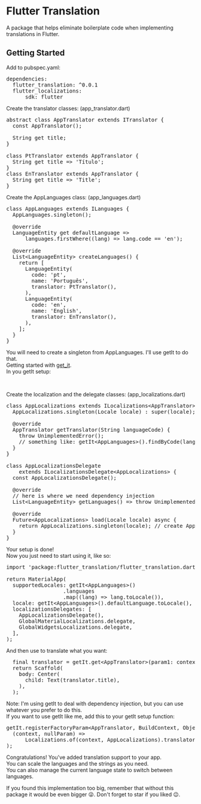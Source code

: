 # Flutter Translation

A package that helps eliminate boilerplate code when implementing translations in Flutter.

## Getting Started

Add to pubspec.yaml:

<pre>
dependencies:
  flutter_translation: ^0.0.1
  flutter_localizations:  
      sdk: flutter
</pre>

Create the translator classes: (app_translator.dart)
<pre>
abstract class AppTranslator extends ITranslator {
  const AppTranslator();

  String get title;
}

class PtTranslator extends AppTranslator {
  String get title => 'Título';
}
class EnTranslator extends AppTranslator {
  String get title => 'Title';
}
</pre>

Create the AppLanguages class: (app_languages.dart)
<pre>
class AppLanguages extends ILanguages {
  AppLanguages.singleton();

  @override
  LanguageEntity get defaultLanguage =>
      languages.firstWhere((lang) => lang.code == 'en');

  @override
  List&ltLanguageEntity&gt createLanguages() {
    return [
      LanguageEntity(
        code: 'pt',
        name: 'Português',
        translator: PtTranslator(),
      ),
      LanguageEntity(
        code: 'en',
        name: 'English',
        translator: EnTranslator(),
      ),
    ];
  }
}
</pre>
You will need to create a singleton from AppLanguages. I'll use getIt to do that. <br>
Getting started with <a href="https://pub.dev/packages/get_it" target="blank">get_it</a>. <br>
In you getIt setup: 
<pre>
  
</pre>

Create the localization and the delegate classes: (app_localizations.dart)

<pre>
class AppLocalizations extends ILocalizations&ltAppTranslator&gt {
  AppLocalizations.singleton(Locale locale) : super(locale);

  @override
  AppTranslator getTranslator(String languageCode) {
    throw UnimplementedError();
    // something like: getIt&ltAppLanguages&gt().findByCode(languageCode).translator
  }
}
  
class AppLocalizationsDelegate
    extends ILocalizationsDelegate&ltAppLocalizations&gt {
  const AppLocalizationsDelegate();

  @override
  // here is where we need dependency injection
  List&ltLanguageEntity&gt getLanguages() => throw UnimplementedError(); // something like: getIt&ltAppLanguages&gt().languages;

  @override
  Future&ltAppLocalizations&gt load(Locale locale) async {
    return AppLocalizations.singleton(locale); // create AppLocalizations instance
  }
}
</pre>



Your setup is done! <br>
Now you just need to start using it, like so:

<pre>
import 'package:flutter_translation/flutter_translation.dart';

return MaterialApp(
  supportedLocales: getIt&ltAppLanguages&gt()
                  .languages
                  .map((lang) => lang.toLocale()),
  locale: getIt&ltAppLanguages&gt().defaultLanguage.toLocale(),
  localizationsDelegates: [
    AppLocalizationsDelegate(),
    GlobalMaterialLocalizations.delegate, 
    GlobalWidgetsLocalizations.delegate, 
  ],
);
</pre>

And then use to translate what you want:

<pre>
  final translator = getIt.get&ltAppTranslator&gt(param1: context);
  return Scaffold(
    body: Center(
      child: Text(translator.title),
    ),
  );
</pre>

Note: I'm using getIt to deal with dependency injection, but you can use whatever you prefer to do this. <br>
If you want to use getIt like me, add this to your getIt setup function:

<pre>
getIt.registerFactoryParam&ltAppTranslator, BuildContext, Object&gt(
  (context, nullParam) =>
      Localizations.of(context, AppLocalizations).translator,
);
</pre>

Congratulations! You've added translation support to your app. <br>
You can scale the languages and the strings as you need. <br>
You can also manage the current language state to switch between languages. <br>

If you found this implementation too big, remember that without this package it would be even bigger 😜.
Don't forget to star if you liked 😉.
